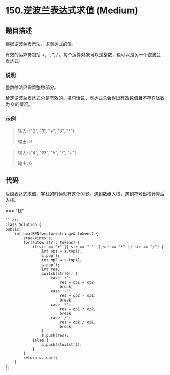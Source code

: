 # 150.逆波兰表达式求值 (Medium)

## 题目描述

根据逆波兰表示法，求表达式的值。

有效的运算符包括 +, -, *, / 。每个运算对象可以是整数，也可以是另一个逆波兰表达式。

### 说明

整数除法只保留整数部分。

给定逆波兰表达式总是有效的。换句话说，表达式总会得出有效数值且不存在除数为 0 的情况。

### 示例

> 输入: ["2", "1", "+", "3", "*"]
> 
> 输出: 9

> 输入: ["4", "13", "5", "/", "+"]
> 
> 输出: 6

## 代码

后缀表达式求值，学栈的时候就有这个问题。遇到数组入栈，遇到符号出栈计算后入栈。

=== "栈"

    ```c++
    class Solution {
    public:
        int evalRPN(vector<string>& tokens) {
            stack<int> s;
            for(auto& str : tokens) {
                if(str == "+" || str == "-" || str == "*" || str == "/") {
                    int op1 = s.top();
                    s.pop();
                    int op2 = s.top();
                    s.pop();
                    int res;
                    switch(str[0]) {
                        case '+':
                            res = op1 + op2;
                            break;
                        case '-':
                            res = op2 - op1;
                            break;
                        case '*':
                            res = op1 * op2;
                            break;
                        case '/':
                            res = op2 / op1;
                            break;
                    }
                    s.push(res);
                }else {
                    s.push(stoi(str));
                }
            }
            return s.top();
        }
    };
    ```